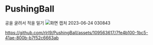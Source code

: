 # PushingBall
공을 굴려서 적을 밀기
![화면 캡처 2023-06-24 030843](https://github.com/rlrl9/PushingBall/assets/109563617/1cbce58a-36fb-4b19-a8c4-067a502be815)


https://github.com/rlrl9/PushingBall/assets/109563617/7fe4b100-1bc5-41ae-800b-b7f52c6663ab

